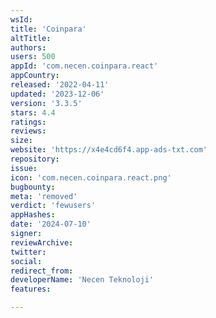 ```yaml
---
wsId: 
title: 'Coinpara'
altTitle: 
authors: 
users: 500
appId: 'com.necen.coinpara.react'
appCountry: 
released: '2022-04-11'
updated: '2023-12-06'
version: '3.3.5'
stars: 4.4
ratings: 
reviews: 
size: 
website: 'https://x4e4cd6f4.app-ads-txt.com'
repository: 
issue: 
icon: 'com.necen.coinpara.react.png'
bugbounty: 
meta: 'removed'
verdict: 'fewusers'
appHashes: 
date: '2024-07-10'
signer: 
reviewArchive: 
twitter: 
social: 
redirect_from: 
developerName: 'Necen Teknoloji'
features: 

---
```



